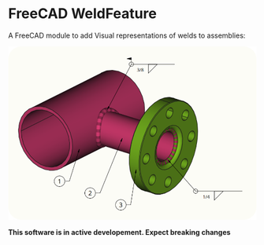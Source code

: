 # FreeCAD WeldFeature

A FreeCAD module to add Visual representations of welds to assemblies:

![](./resources/welded_pipe_td_example.png)

**This software is in active developement. Expect breaking changes**
